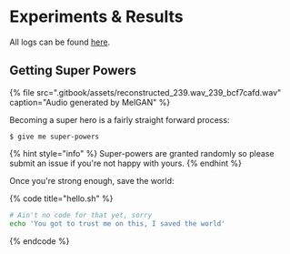 # Experiments & Results

All logs can be found [here](https://app.wandb.ai/torchwave/MelGAN).

## Getting Super Powers

{% file src=".gitbook/assets/reconstructed\_239.wav\_239\_bcf7cafd.wav" caption="Audio generated by MelGAN" %}

Becoming a super hero is a fairly straight forward process:

```
$ give me super-powers
```

{% hint style="info" %}
 Super-powers are granted randomly so please submit an issue if you're not happy with yours.
{% endhint %}

Once you're strong enough, save the world:

{% code title="hello.sh" %}
```bash
# Ain't no code for that yet, sorry
echo 'You got to trust me on this, I saved the world'
```
{% endcode %}




